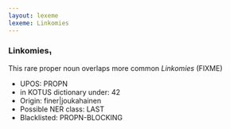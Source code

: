 ```yaml
---
layout: lexeme
lexeme: Linkomies
---
```


###  Linkomies₁

This rare proper noun overlaps more common *Linkomies* (FIXME)
* UPOS:  PROPN
* in KOTUS dictionary under:  42
* Origin:  finer|joukahainen
* Possible NER class:  LAST
* Blacklisted:  PROPN-BLOCKING

